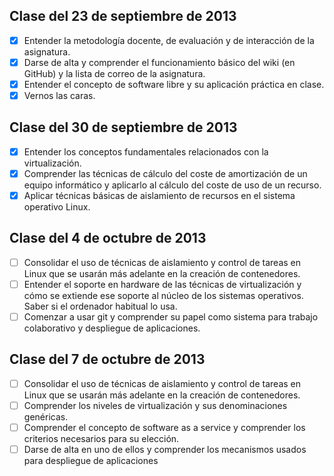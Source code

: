 Clase del 23 de septiembre de 2013
----------------------------------

- [X] Entender la metodología docente, de evaluación y de interacción de la asignatura.
- [X] Darse de alta y comprender el funcionamiento básico del wiki (en GitHub) y la lista de correo de la asignatura.
- [X] Entender el concepto de software libre y su aplicación práctica en clase.
- [X] Vernos las caras.

Clase del 30 de septiembre de 2013
----------------------------------

- [X] Entender los conceptos fundamentales relacionados con la virtualización.
- [X] Comprender las técnicas de cálculo del coste de amortización de un equipo informático y aplicarlo al cálculo del coste de uso de un recurso.
- [X] Aplicar técnicas básicas de aislamiento de recursos en el sistema operativo Linux.

Clase del 4 de octubre de 2013
------------------------------

- [ ] Consolidar el uso de técnicas de aislamiento y control de tareas en Linux que se usarán más adelante en la creación de contenedores.
- [ ] Entender el soporte en hardware de las técnicas de virtualización y cómo se extiende ese soporte al núcleo de los sistemas operativos. Saber si el ordenador habitual lo usa.
- [ ] Comenzar a usar git y comprender su papel como sistema para trabajo colaborativo y despliegue de aplicaciones.

Clase del 7 de octubre de 2013
------------------------------

- [ ] Consolidar el uso de técnicas de aislamiento y control de tareas en Linux que se usarán más adelante en la creación de contenedores.
- [ ] Comprender los niveles de virtualización y sus denominaciones genéricas.
- [ ] Comprender el concepto de software as a service y comprender los criterios necesarios para su elección.
- [ ] Darse de alta en uno de ellos y comprender los mecanismos usados para despliegue de aplicaciones
